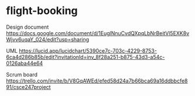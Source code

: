 # flight-booking

Design document
https://docs.google.com/document/d/1EuglNnuCvdQXpqLbNrBeitVl5EXK8vWjvv6uqaY_024/edit?usp=sharing

UML
https://lucid.app/lucidchart/5390ce7c-703c-4229-8753-6ca4d286b85b/edit?invitationId=inv_8f28a251-b875-43d3-a54c-0126aba44e64

Scrum board
https://trello.com/invite/b/V8GqAWEd/efed58d24a7b66bca69a16ddbbcfe891/csce247project
